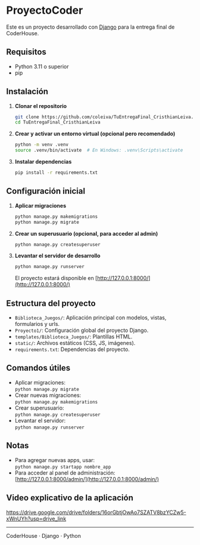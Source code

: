 # ProyectoCoder

Este es un proyecto desarrollado con [Django](https://www.djangoproject.com/) para la entrega final de CoderHouse.

## Requisitos

- Python 3.11 o superior
- pip

## Instalación

1. **Clonar el repositorio**

   ```sh
   git clone https://github.com/coleiva/TuEntregaFinal_CristhianLeiva.git
   cd TuEntregaFinal_CristhianLeiva
   ```

2. **Crear y activar un entorno virtual (opcional pero recomendado)**

   ```sh
   python -m venv .venv
   source .venv/bin/activate  # En Windows: .venv\Scripts\activate
   ```

3. **Instalar dependencias**

   ```sh
   pip install -r requirements.txt
   ```

## Configuración inicial

1. **Aplicar migraciones**

   ```sh
   python manage.py makemigrations
   python manage.py migrate
   ```

2. **Crear un superusuario (opcional, para acceder al admin)**

   ```sh
   python manage.py createsuperuser
   ```

3. **Levantar el servidor de desarrollo**

   ```sh
   python manage.py runserver
   ```

   El proyecto estará disponible en [http://127.0.0.1:8000/](http://127.0.0.1:8000/)

## Estructura del proyecto

- `Biblioteca_Juegos/`: Aplicación principal con modelos, vistas, formularios y urls.
- `Proyecto1/`: Configuración global del proyecto Django.
- `templates/Biblioteca_Juegos/`: Plantillas HTML.
- `static/`: Archivos estáticos (CSS, JS, imágenes).
- `requirements.txt`: Dependencias del proyecto.

## Comandos útiles

- Aplicar migraciones:  
  `python manage.py migrate`
- Crear nuevas migraciones:  
  `python manage.py makemigrations`
- Crear superusuario:  
  `python manage.py createsuperuser`
- Levantar el servidor:  
  `python manage.py runserver`

## Notas

- Para agregar nuevas apps, usar:  
  `python manage.py startapp nombre_app`
- Para acceder al panel de administración:  
  [http://127.0.0.1:8000/admin/](http://127.0.0.1:8000/admin/)

## Video explicativo de la aplicación

https://drive.google.com/drive/folders/16orGbtjOwAo7SZATV8bzYCZw5-xWnUYh?usp=drive_link

---
CoderHouse · Django · Python